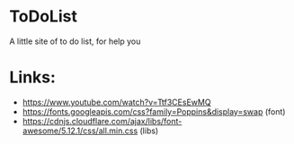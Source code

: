 # ToDoList
A little site of to do list, for help you

# Links:
- https://www.youtube.com/watch?v=Ttf3CEsEwMQ
- https://fonts.googleapis.com/css?family=Poppins&display=swap (font)
- https://cdnjs.cloudflare.com/ajax/libs/font-awesome/5.12.1/css/all.min.css (libs)
